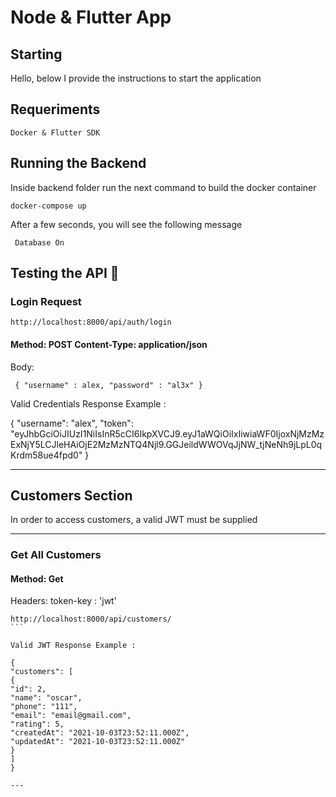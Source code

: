 # Node & Flutter App

## Starting

Hello, below I provide the instructions to start the application

## Requeriments

```
Docker & Flutter SDK
```

## Running the Backend

Inside backend folder run the next command to build the docker container

```
docker-compose up
```

After a few seconds, you will see the following message

```
 Database On
```

## Testing the API 📖

### Login Request

```
http://localhost:8000/api/auth/login
```

#### Method: POST Content-Type: application/json

Body:

```
 { "username" : alex, "password" : "al3x" }
```

Valid Credentials Response Example :

{
"username": "alex",
"token": "eyJhbGciOiJIUzI1NiIsInR5cCI6IkpXVCJ9.eyJ1aWQiOiIxIiwiaWF0IjoxNjMzMzExNjY5LCJleHAiOjE2MzMzNTQ4Njl9.GGJeildWWOVqJjNW_tjNeNh9jLpL0qKrdm58ue4fpd0"
}

---

## Customers Section

In order to access customers, a valid JWT must be supplied

---

### Get All Customers

#### Method: Get

Headers:
token-key : 'jwt'

````
http://localhost:8000/api/customers/
```

Valid JWT Response Example :

{
"customers": [
{
"id": 2,
"name": "oscar",
"phone": "111",
"email": "email@gmail.com",
"rating": 5,
"createdAt": "2021-10-03T23:52:11.000Z",
"updatedAt": "2021-10-03T23:52:11.000Z"
}
]
}

---
````
